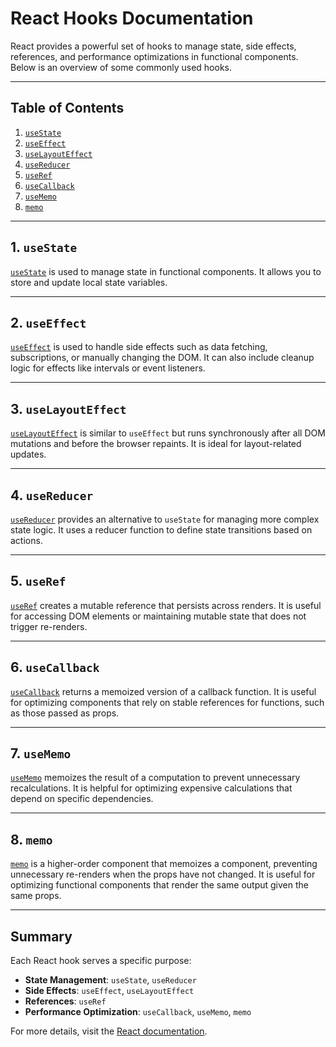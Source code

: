 # React Hooks Documentation

React provides a powerful set of hooks to manage state, side effects, references, and performance optimizations in functional components. Below is an overview of some commonly used hooks.

---

## Table of Contents
1. [`useState`](#1-usestate)
2. [`useEffect`](#2-useeffect)
3. [`useLayoutEffect`](#3-uselayouteffect)
4. [`useReducer`](#4-usereducer)
5. [`useRef`](#5-useref)
6. [`useCallback`](#6-usecallback)
7. [`useMemo`](#7-usememo)
8. [`memo`](#8-memo)

---

## 1. `useState`

<a name="1-usestate"></a>
[`useState`](https://react.dev/reference/react/useState) is used to manage state in functional components. It allows you to store and update local state variables.

---

## 2. `useEffect`

<a name="2-useeffect"></a>
[`useEffect`](https://react.dev/reference/react/useEffect) is used to handle side effects such as data fetching, subscriptions, or manually changing the DOM. It can also include cleanup logic for effects like intervals or event listeners.

---

## 3. `useLayoutEffect`

<a name="3-uselayouteffect"></a>
[`useLayoutEffect`](https://react.dev/reference/react/useLayoutEffect) is similar to `useEffect` but runs synchronously after all DOM mutations and before the browser repaints. It is ideal for layout-related updates.

---

## 4. `useReducer`

<a name="4-usereducer"></a>
[`useReducer`](https://react.dev/reference/react/useReducer) provides an alternative to `useState` for managing more complex state logic. It uses a reducer function to define state transitions based on actions.

---

## 5. `useRef`

<a name="5-useref"></a>
[`useRef`](https://react.dev/reference/react/useRef) creates a mutable reference that persists across renders. It is useful for accessing DOM elements or maintaining mutable state that does not trigger re-renders.

---

## 6. `useCallback`

<a name="6-usecallback"></a>
[`useCallback`](https://react.dev/reference/react/useCallback) returns a memoized version of a callback function. It is useful for optimizing components that rely on stable references for functions, such as those passed as props.

---

## 7. `useMemo`

<a name="7-usememo"></a>
[`useMemo`](https://react.dev/reference/react/useMemo) memoizes the result of a computation to prevent unnecessary recalculations. It is helpful for optimizing expensive calculations that depend on specific dependencies.

---

## 8. `memo`

<a name="8-memo"></a>
[`memo`](https://react.dev/reference/react/memo) is a higher-order component that memoizes a component, preventing unnecessary re-renders when the props have not changed. It is useful for optimizing functional components that render the same output given the same props.

---

## Summary

Each React hook serves a specific purpose:
- **State Management**: `useState`, `useReducer`
- **Side Effects**: `useEffect`, `useLayoutEffect`
- **References**: `useRef`
- **Performance Optimization**: `useCallback`, `useMemo`, `memo`

For more details, visit the [React documentation](https://reactjs.org/docs/hooks-intro.html).
